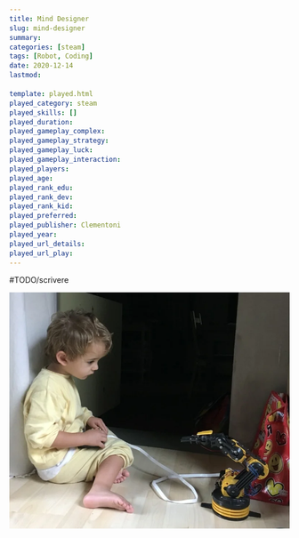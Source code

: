 ```yaml
---
title: Mind Designer
slug: mind-designer
summary: 
categories: [steam]
tags: [Robot, Coding]
date: 2020-12-14
lastmod: 

template: played.html
played_category: steam
played_skills: []
played_duration: 
played_gameplay_complex: 
played_gameplay_strategy: 
played_gameplay_luck: 
played_gameplay_interaction: 
played_players: 
played_age: 
played_rank_edu: 
played_rank_dev: 
played_rank_kid: 
played_preferred: 
played_publisher: Clementoni
played_year: 
played_url_details: 
played_url_play: 
---
```


#TODO/scrivere 

![](img/steam_braccio_robot.webp)


